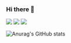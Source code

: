 ### Hi there 👋
<p>
  <a href="https://wemadeit8645.tistory.com/" target="_blank"><img src="https://img.shields.io/badge/BLog-64BC4B?style=flat-square&logo=Bitdefender&logoColor=white"/></a>
  <a href="https://jisupark.notion.site/69ddedebadb04cf7a396d86cc14d8c73" target="_blank"><img src="https://img.shields.io/badge/Notion-000000?style=flat-square&logo=Notion&logoColor=white"/></a>
  <img src="https://img.shields.io/badge/qkrwltn5532@gmail.com-4285F4?style=flat-square&logo=Google&logoColor=white"/></a>
</p>


![Anurag's GitHub stats](https://github-readme-stats.vercel.app/api?username=lapaho8645&show_icons=true&theme=dark)
<!--
**lapaho8645/lapaho8645** is a ✨ _special_ ✨ repository because its `README.md` (this file) appears on your GitHub profile.

Here are some ideas to get you started:

- 🔭 I’m currently working on ...
- 🌱 I’m currently learning ...
- 👯 I’m looking to collaborate on ...
- 🤔 I’m looking for help with ...
- 💬 Ask me about ...
- 📫 How to reach me: ...
- 😄 Pronouns: ...
- ⚡ Fun fact: ...
-->

